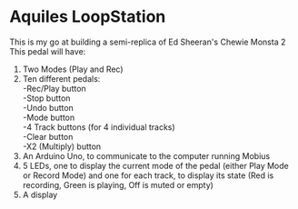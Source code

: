 # Aquiles LoopStation
This is my go at building a semi-replica of Ed Sheeran's Chewie Monsta 2  
This pedal will have:  
 1. Two Modes (Play and Rec)  
 2. Ten different pedals:  
    -Rec/Play button  
  -Stop button  
  -Undo button  
  -Mode button  
  -4 Track buttons (for 4 individual tracks)  
  -Clear button  
  -X2 (Multiply) button  
 3. An Arduino Uno, to communicate to the computer running Mobius
 4. 5 LEDs, one to display the current mode of the pedal (either Play Mode or Record Mode) and one for each track, to display its state (Red is recording, Green is playing, Off is muted or empty)   
 5. A display

